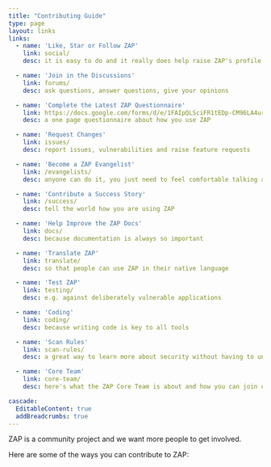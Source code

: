 ```yaml
---
title: "Contributing Guide"
type: page
layout: links
links:
  - name: 'Like, Star or Follow ZAP'
    link: social/
    desc: it is easy to do and it really does help raise ZAP's profile

  - name: 'Join in the Discussions'
    link: forums/
    desc: ask questions, answer questions, give your opinions

  - name: 'Complete the Latest ZAP Questionnaire'
    link: https://docs.google.com/forms/d/e/1FAIpQLSciFR1tEDp-CM96LA4urFxZ3UVdy_AQ8FAM-X__afmA0hfUkQ/viewform?usp=sf_link
    desc: a one page questionnaire about how you use ZAP

  - name: 'Request Changes'
    link: issues/
    desc: report issues, vulnerabilities and raise feature requests

  - name: 'Become a ZAP Evangelist'
    link: /evangelists/
    desc: anyone can do it, you just need to feel comfortable talking about ZAP

  - name: 'Contribute a Success Story'
    link: /success/
    desc: tell the world how you are using ZAP

  - name: 'Help Improve the ZAP Docs'
    link: docs/
    desc: because documentation is always so important

  - name: 'Translate ZAP'
    link: translate/
    desc: so that people can use ZAP in their native language

  - name: 'Test ZAP'
    link: testing/
    desc: e.g. against deliberately vulnerable applications

  - name: 'Coding'
    link: coding/
    desc: because writing code is key to all tools

  - name: 'Scan Rules'
    link: scan-rules/
    desc: a great way to learn more about security without having to understand too much of the ZAP code base

  - name: 'Core Team'
    link: core-team/
    desc: here's what the ZAP Core Team is about and how you can join us

cascade:
  EditableContent: true
  addBreadcrumbs: true
---
```


ZAP is a community project and we want more people to get involved.

Here are some of the ways you can contribute to ZAP:
